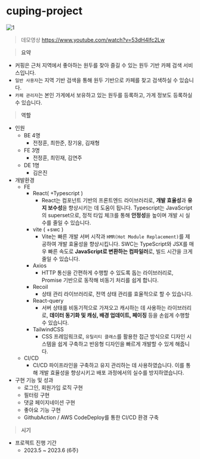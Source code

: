 # cuping-project
![1](https://github.com/cuping-project/cuping-fe/assets/55288856/912c0f95-b3e2-469c-bf90-1288efe435b9)
> 데모영상
> https://www.youtube.com/watch?v=53dH4lfc2Lw

> **요약**
> 
- 커핑은 근처 지역에서 좋아하는 원두를 찾아 즐길 수 있는 원두 기반 카페 검색 서비스입니다.
- `일반 사용자`는 지역 기반 검색을 통해 원두 기반으로 카페를 찾고 검색하실 수 있습니다.
- `카페 관리자`는 본인 가게에서 보유하고 있는 원두를 등록하고, 가게 정보도 등록하실 수 있습니다.

> **역할**
- 인원
    - BE 4명
        - 전정훈, 최한준, 장기웅, 김재형
    - FE 3명
        - 전정훈, 최민재, 김연주
    - DE 1명
        - 김은진
- 개발환경
    - FE
        - React( +Typescript )
            - React는 컴포넌트 기반의 프론트엔드 라이브러리로, **개발 효율성**과 **유지 보수성**을 향상시키는 데 도움이 됩니다. Typescript는 JavaScript의 superset으로, 정적 타입 체크를 통해 **안정성**을 높이며 개발 시 실수를 줄일 수 있습니다. 
        - vite ( +swc )
            - Vite는 빠른 개발 서버 시작과 `HMR(Hot Module Replacement)`를 제공하여 개발 효율성을 향상시킵니다. SWC는 TypeScript와 JSX를 매우 빠른 속도로 **JavaScript로 변환하는 컴파일러**로, 빌드 시간을 크게 줄일 수 있습니다.
        - Axios
            - HTTP 통신을 간편하게 수행할 수 있도록 돕는 라이브러리로, Promise 기반으로 동작해 비동기 처리를 쉽게 합니다.
        - Recoil
            - 상태 관리 라이브러리로, 전역 상태 관리를 효율적으로 할 수 있습니다.
        - React-query
            - 서버 상태를 비동기적으로 가져오고 캐시하는 데 사용하는 라이브러리로, **데이터 동기화 및 캐싱, 배경 업데이트, 페이징** 등을 손쉽게 수행할 수 있습니다.
        - TailwindCSS
            - CSS 프레임워크로, `유틸리티 클래스`를 활용한 접근 방식으로 디자인 시스템을 쉽게 구축하고 반응형 디자인을 빠르게 개발할 수 있게 해줍니다. 
    - CI/CD
        - CI/CD 파이프라인을 구축하고 유지 관리하는 데 사용하였습니다. 이를 통해 개발 효율성을 향상시키고 배포 과정에서의 실수를 방지하였습니다.
- 구현 기능 및 성과
    - 로그인, 회원가입 로직 구현
    - 필터링 구현
    - 댓글 페이지네이션 구현
    - 좋아요 기능 구현
    - GithubAction / AWS CodeDeploy를 통한 CI/CD 환경 구축

> **시기**
> 
- 프로젝트 진행 기간
    - 2023.5 ~ 2023.6 (6주)
